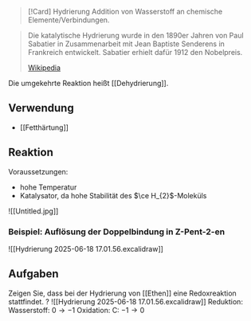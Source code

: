 >[!Card] Hydrierung
 >Addition von Wasserstoff an chemische Elemente/Verbindungen.
<!--SR:!2025-09-18,124,290-->

> Die katalytische Hydrierung wurde in den 1890er Jahren von Paul Sabatier in Zusammenarbeit mit Jean Baptiste Senderens in Frankreich entwickelt. Sabatier erhielt dafür 1912 den Nobelpreis.
>
> [Wikipedia](https://de.wikipedia.org/wiki/Hydrierung)

Die umgekehrte Reaktion heißt [[Dehydrierung]].
## Verwendung
- [[Fetthärtung]]
## Reaktion
Voraussetzungen:
- hohe Temperatur
- Katalysator, da hohe Stabilität des $\ce H_{2}$-Moleküls
	
![[Untitled.jpg]]

### Beispiel:  Auflösung der Doppelbindung in Z-Pent-2-en
![[Hydrierung 2025-06-18 17.01.56.excalidraw]]

## Aufgaben

Zeigen Sie, dass bei der Hydrierung von [[Ethen]] eine Redoxreaktion stattfindet.
?
![[Hydrierung 2025-06-18 17.01.56.excalidraw]]
Reduktion: Wasserstoff: $0 \to -1$
Oxidation: C: $-1 \to 0$
<!--SR:!2026-02-25,241,290-->
